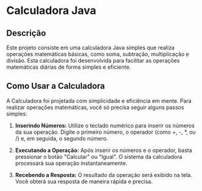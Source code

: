 # Calculadora Java

## Descrição
Este projeto consiste em uma calculadora Java simples que realiza operações matemáticas básicas, como soma, subtração, multiplicação e divisão. Esta calculadora foi desenvolvida para facilitar as operações matemáticas diárias de forma simples e eficiente.

## Como Usar a Calculadora

A Calculadora foi projetada com simplicidade e eficiência em mente. Para realizar operações matemáticas, você só precisa seguir alguns passos simples:

1. **Inserindo Números:** Utilize o teclado numérico para inserir os números da sua operação. Digite o primeiro número, o operador (como +, -, *, ou /) e, em seguida, o segundo número.

2. **Executando a Operação:** Após inserir os números e o operador, basta pressionar o botão "Calcular" ou "Igual". O sistema da calculadora processará sua operação instantaneamente.

3. **Recebendo a Resposta:** O resultado da operação será exibido na tela. Você obterá sua resposta de maneira rápida e precisa.



